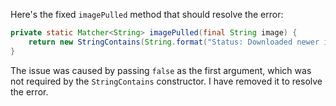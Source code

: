 Here's the fixed `imagePulled` method that should resolve the error:

```java
private static Matcher<String> imagePulled(final String image) {
    return new StringContains(String.format("Status: Downloaded newer image for %s", image));
}
```

The issue was caused by passing `false` as the first argument, which was not required by the `StringContains` constructor. I have removed it to resolve the error.